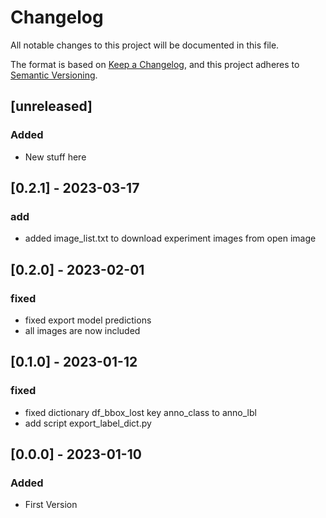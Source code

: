 # Changelog

All notable changes to this project will be documented in this file.

The format is based on [Keep a Changelog](https://keepachangelog.com/en/1.0.0/), and this project adheres to [Semantic Versioning](https://semver.org/spec/v2.0.0.html).

## [unreleased]

### Added
* New stuff here

## [0.2.1] - 2023-03-17

### add
* added image_list.txt to download experiment images from open image
  
## [0.2.0] - 2023-02-01

### fixed
* fixed export model predictions
* all images are now included

## [0.1.0] - 2023-01-12

### fixed
* fixed dictionary df_bbox_lost key anno_class to anno_lbl
* add script export_label_dict.py

## [0.0.0] - 2023-01-10

### Added
* First Version